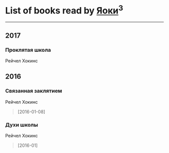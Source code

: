 # List of books read by [Яоки](https://www.facebook.com/app_scoped_user_id/645367365616748/)<sup>3</sup>
---

## 2017

### Проклятая школа
Рейчел Хокинс



## 2016

### Связанная заклятием
Рейчел Хокинс
> [2016-01-08] 


### Духи школы
Рейчел Хокинс
> [2016-01] 



